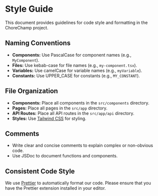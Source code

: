 # Style Guide

This document provides guidelines for code style and formatting in the ChoreChamp project.

## Naming Conventions

*   **Components:** Use PascalCase for component names (e.g., `MyComponent`).
*   **Files:** Use kebab-case for file names (e.g., `my-component.tsx`).
*   **Variables:** Use camelCase for variable names (e.g., `myVariable`).
*   **Constants:** Use UPPER_CASE for constants (e.g., `MY_CONSTANT`).

## File Organization

*   **Components:** Place all components in the `src/components` directory.
*   **Pages:** Place all pages in the `src/app` directory.
*   **API Routes:** Place all API routes in the `src/app/api` directory.
*   **Styles:** Use [Tailwind CSS](https://tailwindcss.com/) for styling.

## Comments

*   Write clear and concise comments to explain complex or non-obvious code.
*   Use JSDoc to document functions and components.

## Consistent Code Style

We use [Prettier](https://prettier.io/) to automatically format our code. Please ensure that you have the Prettier extension installed in your editor.
